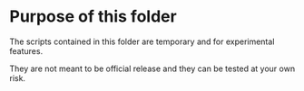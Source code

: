 # Purpose of this folder

The scripts contained in this folder are temporary and for experimental features.

They are not meant to be official release and they can be tested at your own risk.